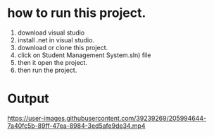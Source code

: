 # how to run this project.
1. download visual studio 
2. install .net in visual studio.
3. download or clone this project.
4. click on Student Management System.sln) file
5. then it open the project.
6. then run the project.


# Output


https://user-images.githubusercontent.com/39239269/205994644-7a40fc5b-89ff-47ea-8984-3ed5afe9de34.mp4

